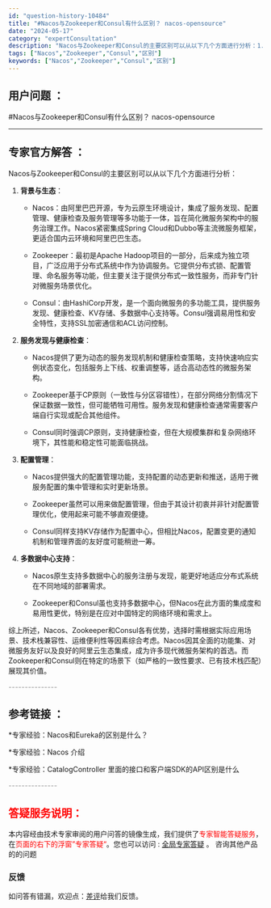 ```yaml
---
id: "question-history-10484"
title: "#Nacos与Zookeeper和Consul有什么区别？ nacos-opensource"
date: "2024-05-17"
category: "expertConsultation"
description: "Nacos与Zookeeper和Consul的主要区别可以从以下几个方面进行分析：1. **背景与生态**：   - Nacos：由阿里巴巴开源，专为云原生环境设计，集成了服务发现、配置管理、健康检查及服务管理等多功能于一体，旨在简化微服务架构中的服务治理工作。Nacos紧密集成Spring Clo"
tags: ["Nacos","Zookeeper","Consul","区别"]
keywords: ["Nacos","Zookeeper","Consul","区别"]
---
```


## 用户问题 ： 
 #Nacos与Zookeeper和Consul有什么区别？ nacos-opensource 

---------------
## 专家官方解答 ：

Nacos与Zookeeper和Consul的主要区别可以从以下几个方面进行分析：

1. **背景与生态**：
   - Nacos：由阿里巴巴开源，专为云原生环境设计，集成了服务发现、配置管理、健康检查及服务管理等多功能于一体，旨在简化微服务架构中的服务治理工作。Nacos紧密集成Spring Cloud和Dubbo等主流微服务框架，更适合国内云环境和阿里巴巴生态。
   
   - Zookeeper：最初是Apache Hadoop项目的一部分，后来成为独立项目，广泛应用于分布式系统中作为协调服务。它提供分布式锁、配置管理、命名服务等功能，但主要关注于提供分布式一致性服务，而非专门针对微服务场景优化。
   
   - Consul：由HashiCorp开发，是一个面向微服务的多功能工具，提供服务发现、健康检查、KV存储、多数据中心支持等。Consul强调易用性和安全特性，支持SSL加密通信和ACL访问控制。

2. **服务发现与健康检查**：
   - Nacos提供了更为动态的服务发现机制和健康检查策略，支持快速响应实例状态变化，包括服务上下线、权重调整等，适合高动态性的微服务架构。
   
   - Zookeeper基于CP原则（一致性与分区容错性），在部分网络分割情况下保证数据一致性，但可能牺牲可用性。服务发现和健康检查通常需要客户端自行实现或配合其他组件。
   
   - Consul同时强调CP原则，支持健康检查，但在大规模集群和复杂网络环境下，其性能和稳定性可能面临挑战。

3. **配置管理**：
   - Nacos提供强大的配置管理功能，支持配置的动态更新和推送，适用于微服务配置的集中管理和实时更新场景。
   
   - Zookeeper虽然可以用来做配置管理，但由于其设计初衷并非针对配置管理优化，使用起来可能不够直观便捷。
   
   - Consul同样支持KV存储作为配置中心，但相比Nacos，配置变更的通知机制和管理界面的友好度可能稍逊一筹。

4. **多数据中心支持**：
   - Nacos原生支持多数据中心的服务注册与发现，能更好地适应分布式系统在不同地域的部署需求。
   
   - Zookeeper和Consul虽也支持多数据中心，但Nacos在此方面的集成度和易用性更优，特别是在应对中国特定的网络环境和需求上。

综上所述，Nacos、Zookeeper和Consul各有优势，选择时需根据实际应用场景、技术栈兼容性、运维便利性等因素综合考虑。Nacos因其全面的功能集、对微服务友好以及良好的阿里云生态集成，成为许多现代微服务架构的首选。而Zookeeper和Consul则在特定的场景下（如严格的一致性要求、已有技术栈匹配）展现其价值。


<font color="#949494">---------------</font> 


## 参考链接 ：

*专家经验：Nacos和Eureka的区别是什么？ 
 
 *专家经验：Nacos 介绍 
 
 *专家经验：CatalogController 里面的接口和客户端SDK的API区别是什么 


 <font color="#949494">---------------</font> 
 


## <font color="#FF0000">答疑服务说明：</font> 

本内容经由技术专家审阅的用户问答的镜像生成，我们提供了<font color="#FF0000">专家智能答疑服务</font>，在<font color="#FF0000">页面的右下的浮窗”专家答疑“</font>。您也可以访问 : [全局专家答疑](https://answer.opensource.alibaba.com/docs/intro) 。 咨询其他产品的的问题

### 反馈
如问答有错漏，欢迎点：[差评](https://ai.nacos.io/user/feedbackByEnhancerGradePOJOID?enhancerGradePOJOId=13681)给我们反馈。
